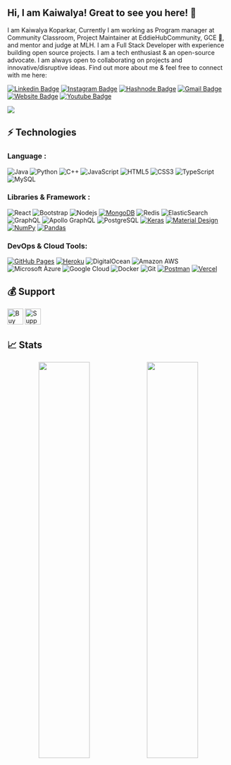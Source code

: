 ## Hi, I am Kaiwalya! Great to see you here! 👋

I am Kaiwalya Koparkar, Currently I am working as Program manager at Community Classroom, Project Maintainer at EddieHubCommunity, GCE 🚩, and mentor and judge at MLH. I am a Full Stack Developer with experience building open source projects. I am a tech enthusiast & an open-source advocate. I am always open to collaborating on projects and innovative/disruptive ideas. Find out more about me & feel free to connect with me here:

[![Linkedin Badge](https://img.shields.io/badge/-kaiwalyakoparkar-blue?style=flat-square&logo=Linkedin&logoColor=white&link=https://www.linkedin.com/in/kaiwalyakoparkar/)](https://www.linkedin.com/in/kaiwalyakoparkar/)
[![Instagram Badge](https://img.shields.io/badge/-kaiwalya.koparkar-purple?style=flat-square&logo=instagram&logoColor=white&link=https://instagram.com/kaiwalya.koparkar/)](https://instagram.com/kaiwalya.koparkar)
[![Hashnode Badge](https://img.shields.io/badge/-@kaiwalyakoparkar-03a57a?style=flat-square&labelColor=000000&logo=Hashnode&link=https://kaiwalyakoparkar.hashnode.dev/)](https://kaiwalyakoparkar.hashnode.dev/)
[![Gmail Badge](https://img.shields.io/badge/-kaiwalyakoparkar@gmail.com-c14438?style=flat-square&logo=Gmail&logoColor=white&link=mailto:kaiwalyakoparkar@gmail.com)](mailto:kaiwalyakoparkar@gmail.com)
[![Website Badge](https://img.shields.io/badge/-Portfolio-black?style=flat-square&logo=Wordpress&logoColor=white&link=https://kaiwalyakoparkar.github.io/)](https://kaiwalyakoparkar.github.io/)
[![Youtube Badge](https://img.shields.io/badge/-Kaiwalya%20Koparkar-darkred?style=flat-square&logo=youtube&logoColor=white&link=https://www.youtube.com/channel/UCZow8pOHiyz26yl4Da-Mfzw)](https://www.youtube.com/channel/UCZow8pOHiyz26yl4Da-Mfzw)

<img src="https://activity-graph.herokuapp.com/graph?username=kaiwalyakoparkar&bg_color=0f2d3d&color=1cadfb&line=1cadfb&point=1cadfb&area=true&hide_border=true">

## ⚡ Technologies

### Language :
![Java](https://img.shields.io/badge/-java-E34A86?style=flat-square&logo=openjdk)
![Python](https://img.shields.io/badge/-Python-black?style=flat-square&logo=Python)
![C++](https://img.shields.io/badge/-C++-00599C?style=flat-square&logo=c)
![JavaScript](https://img.shields.io/badge/-JavaScript-black?style=flat-square&logo=javascript)
![HTML5](https://img.shields.io/badge/-HTML5-E34F26?style=flat-square&logo=html5&logoColor=white)
![CSS3](https://img.shields.io/badge/-CSS3-1572B6?style=flat-square&logo=css3)
![TypeScript](https://img.shields.io/badge/-TypeScript-007ACC?style=flat-square&logo=typescript)
![MySQL](https://img.shields.io/badge/-MySQL-black?style=flat-square&logo=mysql)

### Libraries & Framework :

![React](https://img.shields.io/badge/-React-black?style=flat-square&logo=react)
![Bootstrap](https://img.shields.io/badge/-Bootstrap-563D7C?style=flat-square&logo=bootstrap)
![Nodejs](https://img.shields.io/badge/-Nodejs-black?style=flat-square&logo=Node.js)
<a href="#"><img alt="MongoDB" src ="https://img.shields.io/badge/MongoDB-%234ea94b.svg?logo=mongodb&logoColor=white"></a>
![Redis](https://img.shields.io/badge/-Redis-black?style=flat-square&logo=Redis)
![ElasticSearch](https://img.shields.io/badge/-ElasticSearch-005571?style=flat-square&logo=elasticsearch)
![GraphQL](https://img.shields.io/badge/-GraphQL-E10098?style=flat-square&logo=graphql)
![Apollo GraphQL](https://img.shields.io/badge/-Apollo%20GraphQL-311C87?style=flat-square&logo=apollo-graphql)
![PostgreSQL](https://img.shields.io/badge/-PostgreSQL-336791?style=flat-square&logo=postgresql)
<a href="#"><img alt="Keras" src="https://img.shields.io/badge/Keras%20-%23D00000.svg?logo=Keras&logoColor=white"></a>
<a href="#"><img alt="Material Design" src="https://img.shields.io/badge/Material%20Design%20-%230081CB.svg?logo=material-design&logoColor=white"></a>
<a href="#"><img alt="NumPy" src="https://img.shields.io/badge/Numpy%20-%23013243.svg?logo=numpy&logoColor=white"></a>
<a href="#"><img alt="Pandas" src="https://img.shields.io/badge/Pandas%20-%23150458.svg?logo=pandas&logoColor=white"></a>

### DevOps & Cloud Tools:

<a href="#"><img alt="GitHub Pages" src="https://img.shields.io/badge/GitHub%20Pages-%23327FC7.svg?logo=github&logoColor=white"></a>
<a href="#"><img alt="Heroku" src="https://img.shields.io/badge/Heroku%20-%23430098.svg?logo=heroku&logoColor=white"></a>
![DigitalOcean](https://img.shields.io/badge/-Digital%20Ocean-darkblue?style=flat-square&logo=digitalocean)
![Amazon AWS](https://img.shields.io/badge/Amazon%20AWS-232F3E?style=flat-square&logo=amazon-aws)
![Microsoft Azure](https://img.shields.io/badge/Microsoft%20Azure-232F7E?style=flat-square&logo=microsoft-azure)
![Google Cloud](https://img.shields.io/badge/Google%20Cloud-black?style=flat-square&logo=google-cloud)
![Docker](https://img.shields.io/badge/-Docker-black?style=flat-square&logo=docker)
![Git](https://img.shields.io/badge/-Git-black?style=flat-square&logo=git)
<a href="#"><img alt="Postman" src="https://img.shields.io/badge/Postman-FF6C37?logo=postman&logoColor=white"></a>
<a href="#"><img alt="Vercel" src="https://img.shields.io/badge/Vercel%20-%23000000.svg?logo=vercel&logoColor=white"></a>

## 💰 Support
<p>
<a href='https://ko-fi.com/O4O659E32' target='_blank'><img height='36' style='border:0px;height:36px;' src='https://cdn.ko-fi.com/cdn/kofi4.png?v=2' border='0' alt='Buy Me a Coffee at ko-fi.com' /></a>
<a href='https://www.buymeacoffee.com/kaiwalya' target='_blank'><img height='36' style='border:0px;height:36px;' src='https://cdn.buymeacoffee.com/buttons/v2/default-yellow.png' border='0' alt='Support Kaiwalya on buymecoffee' /></a>
</p>

## 📈 Stats
<p align="center">
	
  <img width="48%" src="https://github-readme-stats.vercel.app/api?username=kaiwalyakoparkar&show_icons=true&theme=tokyonight" />
  <img width="48%" src="https://github-readme-streak-stats.herokuapp.com/?user=kaiwalyakoparkar&theme=tokyonight" />
</p>
